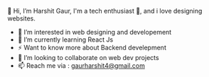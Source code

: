 👋 Hi, I’m Harshit Gaur,
  I'm a tech enthusiast 👻, and i love designing websites.

- 👀 I’m interested in web designing and developement
- 🌱 I’m currently learning React Js
- ⚡ Want to know more about Backend develepment
- 💞️ I’m looking to collaborate on web dev projects
- 📫 Reach me via : gaurharshit4@gmail.com

<!---
harshits19/harshits19 is a ✨ special ✨ repository because its `README.md` (this file) appears on your GitHub profile.
You can click the Preview link to take a look at your changes.
--->
